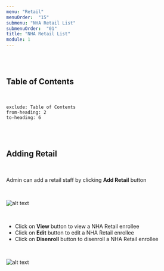 ```yaml
---
menu: "Retail"
menuOrder:  "15"
submenu: "NHA Retail List"
submenuOrder:  "01"
title: "NHA Retail List"
module: 1
---
```


<br />
<br />

## Table of Contents

<br />

```toc
exclude: Table of Contents
from-heading: 2
to-heading: 6
```

<br />
<br />


## Adding Retail

<br />

Admin can add a retail staff by
      clicking **Add Retail** button 

<br />

![alt text](/images/addRetail.png "Title")

<br />


* Click on **View** button to view a NHA Retail enrollee
* Click on **Edit** button to edit a NHA Retail enrollee
* Click on **Disenroll** button to disenroll a NHA Retail enrollee


<br />

![alt text](/images/NHARetailsActions.png "Title")

<br />

 <!-- * Enter Email address
 * Click on **Verify** button to send activation link to your email


<br />

![alt text](/images/ContentProviderbtn.png "Title")

<br />

* A mail has been sent to your mail for account activation

<br />

![alt text](/images/ConfirmMail.png "Title")

<br />

* Click on the **Activate** button to activate account

<br />

![alt text](/images/EmailActivate.png "Title")

<br />

* Enter User First Name and Surname

<br />

 ![alt text](/images/ContentCreatorSignupform.png "Title")

<br />

* Enter new password, retype new password
* Click on Agree to terms and conditions
* Click on <b>SignUp</b> button to direct User to Content Creator Page



 -->
